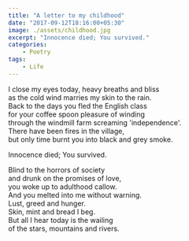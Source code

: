 ```yaml
---
title: "A letter to my childhood"
date: "2017-09-12T18:16:00+05:30"
image: ./assets/childhood.jpg
excerpt: "Innocence died; You survived."
categories:
    - Poetry
tags:
    - Life
---
```


I close my eyes today, heavy breaths and bliss  
as the cold wind marries my skin to the rain.  
Back to the days you fled the English class  
for your coffee spoon pleasure of winding  
through the windmill farm screaming 'independence'.  
There have been fires in the village,  
but only time burnt you into black and grey smoke.

Innocence died; You survived.

Blind to the horrors of society  
and drunk on the promises of love,  
you woke up to adulthood callow.  
And you melted into me without warning.  
Lust, greed and hunger.  
Skin, mint and bread I beg.  
But all I hear today is the wailing  
of the stars, mountains and rivers.
